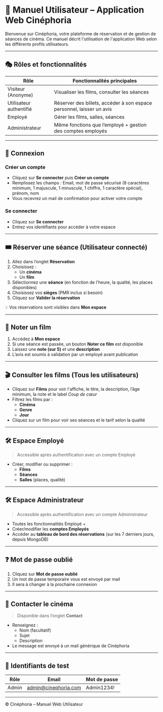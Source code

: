 # 📘 Manuel Utilisateur – Application Web Cinéphoria

Bienvenue sur Cinéphoria, votre plateforme de réservation et de gestion de séances de cinéma. Ce manuel décrit l'utilisation de l'application Web selon les différents profils utilisateurs.

---

## 🎭 Rôles et fonctionnalités

| Rôle         | Fonctionnalités principales |
|--------------|------------------------------|
| Visiteur (Anonyme) | Visualiser les films, consulter les séances |
| Utilisateur authentifié | Réserver des billets, accéder à son espace personnel, laisser un avis |
| Employé     | Gérer les films, salles, séances |
| Administrateur | Même fonctions que l’employé + gestion des comptes employés |

---

## 🔐 Connexion

### Créer un compte
- Cliquez sur **Se connecter** puis **Créer un compte**
- Remplissez les champs : Email, mot de passe sécurisé (8 caractères minimum, 1 majuscule, 1 minuscule, 1 chiffre, 1 caractère spécial), prénom, nom
- Vous recevrez un mail de confirmation pour activer votre compte

### Se connecter
- Cliquez sur **Se connecter**
- Entrez vos identifiants pour accéder à votre espace

---

## 🎟️ Réserver une séance (Utilisateur connecté)

1. Allez dans l’onglet **Réservation**
2. Choisissez :
   - Un **cinéma**
   - Un **film**
3. Sélectionnez une **séance** (en fonction de l'heure, la qualité, les places disponibles)
4. Choisissez vos **sièges** (PMR inclus si besoin)
5. Cliquez sur **Valider la réservation**

💡 Vos réservations sont visibles dans **Mon espace**

---

## 📝 Noter un film

1. Accédez à **Mon espace**
2. Si une séance est passée, un bouton **Noter ce film** est disponible
3. Laissez une **note (sur 5)** et une **description**
4. L’avis est soumis à validation par un employé avant publication

---

## 🎬 Consulter les films (Tous les utilisateurs)

- Cliquez sur **Films** pour voir l'affiche, le titre, la description, l’âge minimum, la note et le label *Coup de cœur*
- Filtrez les films par :
  - **Cinéma**
  - **Genre**
  - **Jour**
- Cliquez sur un film pour voir ses séances et le tarif selon la qualité

---

## 🛠️ Espace Employé

> Accessible après authentification avec un compte Employé

- Créer, modifier ou supprimer :
  - **Films**
  - **Séances**
  - **Salles** (places, qualité)

---

## 🛠️ Espace Administrateur

> Accessible après authentification avec un compte Administrateur

- Toutes les fonctionnalités Employé +
- Créer/modifier les **comptes Employés**
- Accéder au **tableau de bord des réservations** (sur les 7 derniers jours, depuis MongoDB)

---

## ❓ Mot de passe oublié

1. Cliquez sur **Mot de passe oublié**
2. Un mot de passe temporaire vous est envoyé par mail
3. Il sera à changer à la prochaine connexion

---

## 📩 Contacter le cinéma

> Disponible dans l’onglet **Contact**

- Renseignez :
  - Nom (facultatif)
  - Sujet
  - Description
- Le message est envoyé à un mail générique de Cinéphoria

---

## 👤 Identifiants de test

| Rôle          | Email                    | Mot de passe     |
|---------------|--------------------------|------------------|
| Admin         | admin@cinephoria.com     | Admin1234!       |

---

© Cinéphoria – Manuel Web Utilisateur